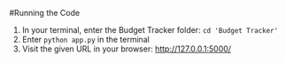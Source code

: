 #Running the Code
1. In your terminal, enter the Budget Tracker folder: `cd 'Budget Tracker'`
2. Enter `python app.py` in the terminal
3. Visit the given URL in your browser: http://127.0.0.1:5000/

